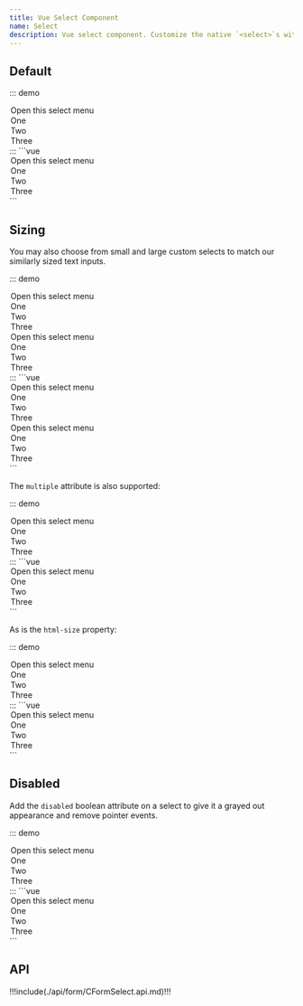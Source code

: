 ```yaml
---
title: Vue Select Component
name: Select
description: Vue select component. Customize the native `<select>`s with custom CSS that changes the element's initial appearance.
---
```


## Default

::: demo
<CFormSelect aria-label="Default select example">
  <option>Open this select menu</option>
  <option value="1">One</option>
  <option value="2">Two</option>
  <option value="3">Three</option>
</CFormSelect>
:::
```vue
<CFormSelect aria-label="Default select example">
  <option>Open this select menu</option>
  <option value="1">One</option>
  <option value="2">Two</option>
  <option value="3">Three</option>
</CFormSelect>
```

## Sizing

You may also choose from small and large custom selects to match our similarly sized text inputs.

::: demo
<CFormSelect size="lg" class="mb-3" aria-label="Large select example">
  <option>Open this select menu</option>
  <option value="1">One</option>
  <option value="2">Two</option>
  <option value="3">Three</option>
</CFormSelect>
<CFormSelect size="sm" class="mb-3" aria-label="Small select example">
  <option>Open this select menu</option>
  <option value="1">One</option>
  <option value="2">Two</option>
  <option value="3">Three</option>
</CFormSelect>
:::
```vue
<CFormSelect size="lg" class="mb-3" aria-label="Large select example">
  <option>Open this select menu</option>
  <option value="1">One</option>
  <option value="2">Two</option>
  <option value="3">Three</option>
</CFormSelect>
<CFormSelect size="sm" class="mb-3" aria-label="Small select example">
  <option>Open this select menu</option>
  <option value="1">One</option>
  <option value="2">Two</option>
  <option value="3">Three</option>
</CFormSelect>
```

The `multiple` attribute is also supported:

::: demo
<CFormSelect size="lg" multiple aria-label="Multiple select example">
  <option>Open this select menu</option>
  <option value="1">One</option>
  <option value="2">Two</option>
  <option value="3">Three</option>
</CFormSelect>
:::
```vue
<CFormSelect size="lg" multiple aria-label="Multiple select example">
  <option>Open this select menu</option>
  <option value="1">One</option>
  <option value="2">Two</option>
  <option value="3">Three</option>
</CFormSelect>
```

As is the `html-size` property:

::: demo
<CFormSelect :html-size="3" multiple aria-label="size 3 select example">
  <option>Open this select menu</option>
  <option value="1">One</option>
  <option value="2">Two</option>
  <option value="3">Three</option>
</CFormSelect>
:::
```vue
<CFormSelect :html-size="3" multiple aria-label="size 3 select example">
  <option>Open this select menu</option>
  <option value="1">One</option>
  <option value="2">Two</option>
  <option value="3">Three</option>
</CFormSelect>
```

## Disabled

Add the `disabled` boolean attribute on a select to give it a grayed out appearance and remove pointer events.

::: demo
<CFormSelect aria-label="Disabled select example" disabled>
  <option>Open this select menu</option>
  <option value="1">One</option>
  <option value="2">Two</option>
  <option value="3">Three</option>
</CFormSelect>
:::
```vue
<CFormSelect aria-label="Disabled select example" disabled>
  <option>Open this select menu</option>
  <option value="1">One</option>
  <option value="2">Two</option>
  <option value="3">Three</option>
</CFormSelect>
```

## API

!!!include(./api/form/CFormSelect.api.md)!!!
